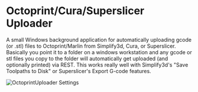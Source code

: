 # Octoprint/Cura/Superslicer Uploader
A small Windows background application for automatically uploading gcode (or .stl) files to Octoprint/Marlin from Simplify3d, Cura, or Superslicer. Basically you point it to a folder on a windows workstation and any gcode or stl files you copy to the folder will automatically get uploaded (and optionally printed) via REST. This works really well with Simplify3d's "Save Toolpaths to Disk" or Superslicer's Export G-code features.

![OctoprintUploader Settings](/Design/Images/settings.png?raw=true "Optional Title")
